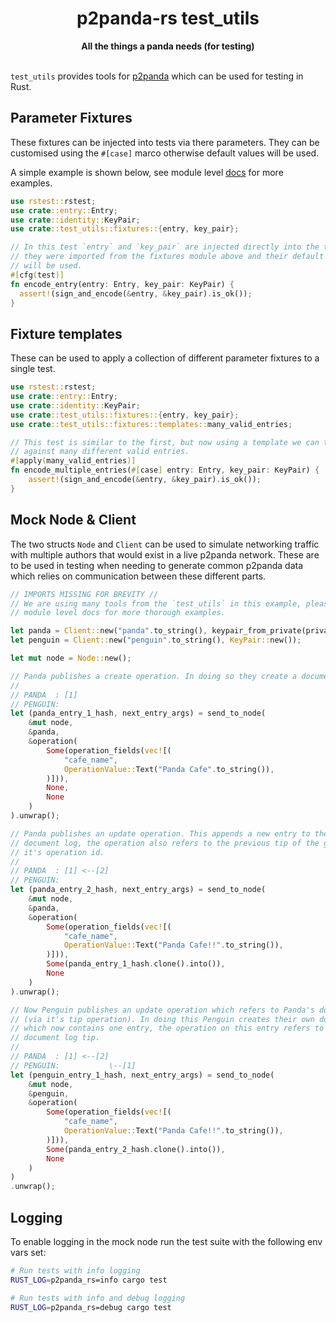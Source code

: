 <h1 align="center">p2panda-rs test_utils</h1>

<div align="center">
  <strong>All the things a panda needs (for testing)</strong>
</div>

<br />

`test_utils` provides tools for [p2panda](https://github.com/p2panda/p2panda) which can be used for testing in Rust.

## Parameter Fixtures

These fixtures can be injected into tests via there parameters. They can be customised using the `#[case]` marco otherwise default values will be used.

A simple example is shown below, see module level [docs](https://github.com/p2panda/p2panda/blob/main/p2panda-rs/src/test_utils/fixtures/mod.rs) for more examples.

```rust
use rstest::rstest;
use crate::entry::Entry;
use crate::identity::KeyPair;
use crate::test_utils::fixtures::{entry, key_pair};

// In this test `entry` and `key_pair` are injected directly into the test,
// they were imported from the fixtures module above and their default values
// will be used.
#[cfg(test)]
fn encode_entry(entry: Entry, key_pair: KeyPair) {
  assert!(sign_and_encode(&entry, &key_pair).is_ok());
}
```

## Fixture templates

These can be used to apply a collection of different parameter fixtures to a single test.

```rust
use rstest::rstest;
use crate::entry::Entry;
use crate::identity::KeyPair;
use crate::test_utils::fixtures::{entry, key_pair};
use crate::test_utils::fixtures::templates::many_valid_entries;

// This test is similar to the first, but now using a template we can test
// against many different valid entries.
#[apply(many_valid_entries)]
fn encode_multiple_entries(#[case] entry: Entry, key_pair: KeyPair) {
    assert!(sign_and_encode(&entry, &key_pair).is_ok());
}
```

## Mock Node & Client

The two structs `Node` and `Client` can be used to simulate networking traffic with multiple authors that would exist in a live p2panda network. These are to be used in testing when needing to generate common p2panda data which relies on communication between these different parts.

```rust
// IMPORTS MISSING FOR BREVITY //
// We are using many tools from the `test_utils` in this example, please see
// module level docs for more thorough examples.

let panda = Client::new("panda".to_string(), keypair_from_private(private_key));
let penguin = Client::new("penguin".to_string(), KeyPair::new());

let mut node = Node::new();

// Panda publishes a create operation. In doing so they create a document log which contains one entry.
//
// PANDA  : [1]
// PENGUIN:
let (panda_entry_1_hash, next_entry_args) = send_to_node(
    &mut node,
    &panda,
    &operation(
        Some(operation_fields(vec![(
            "cafe_name",
            OperationValue::Text("Panda Cafe".to_string()),
        )])),
        None,
        None
    )
).unwrap();

// Panda publishes an update operation. This appends a new entry to the
// document log, the operation also refers to the previous tip of the graph by
// it's operation id.
//
// PANDA  : [1] <--[2]
// PENGUIN:
let (panda_entry_2_hash, next_entry_args) = send_to_node(
    &mut node,
    &panda,
    &operation(
        Some(operation_fields(vec![(
            "cafe_name",
            OperationValue::Text("Panda Cafe!!".to_string()),
        )])),
        Some(panda_entry_1_hash.clone().into()),
        None
    )
).unwrap();

// Now Penguin publishes an update operation which refers to Panda's document
// (via it's tip operation). In doing this Penguin creates their own document log
// which now contains one entry, the operation on this entry refers to Panda's
// document log tip.
//
// PANDA  : [1] <--[2]
// PENGUIN:           \--[1]
let (penguin_entry_1_hash, next_entry_args) = send_to_node(
    &mut node,
    &penguin,
    &operation(
        Some(operation_fields(vec![(
            "cafe_name",
            OperationValue::Text("Panda Cafe!!".to_string()),
        )])),
        Some(panda_entry_2_hash.clone().into()),
        None
    )
)
.unwrap();
```

## Logging

To enable logging in the mock node run the test suite with the following env vars set:

```bash
# Run tests with info logging
RUST_LOG=p2panda_rs=info cargo test

# Run tests with info and debug logging
RUST_LOG=p2panda_rs=debug cargo test
```
